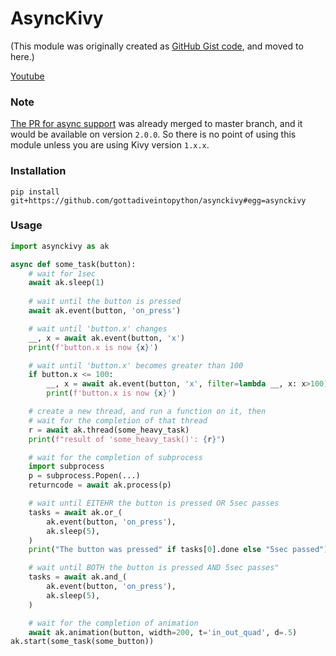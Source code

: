 # AsyncKivy

(This module was originally created as [GitHub Gist code](https://gist.github.com/gottadiveintopython/5f4a775849f9277081c396de65dc57c1), and moved to here.)

[Youtube](https://youtu.be/rI-gjCsE1YQ)

### Note

[The PR for async support](https://github.com/kivy/kivy/pull/6368) was already merged to master branch, and it would be available on version `2.0.0`. So there is no point of using this module unless you are using Kivy version `1.x.x`.

### Installation

```
pip install git+https://github.com/gottadiveintopython/asynckivy#egg=asynckivy
```

### Usage

```python
import asynckivy as ak

async def some_task(button):
    # wait for 1sec
    await ak.sleep(1)
    
    # wait until the button is pressed
    await ak.event(button, 'on_press')

    # wait until 'button.x' changes
    __, x = await ak.event(button, 'x')
    print(f'button.x is now {x}')

    # wait until 'button.x' becomes greater than 100
    if button.x <= 100:
        __, x = await ak.event(button, 'x', filter=lambda __, x: x>100)
        print(f'button.x is now {x}')

    # create a new thread, and run a function on it, then
    # wait for the completion of that thread
    r = await ak.thread(some_heavy_task)
    print(f"result of 'some_heavy_task()': {r}")

    # wait for the completion of subprocess
    import subprocess
    p = subprocess.Popen(...)
    returncode = await ak.process(p)

    # wait until EITEHR the button is pressed OR 5sec passes
    tasks = await ak.or_(
        ak.event(button, 'on_press'),
        ak.sleep(5),
    )
    print("The button was pressed" if tasks[0].done else "5sec passed")

    # wait until BOTH the button is pressed AND 5sec passes"
    tasks = await ak.and_(
        ak.event(button, 'on_press'),
        ak.sleep(5),
    )

    # wait for the completion of animation
    await ak.animation(button, width=200, t='in_out_quad', d=.5)
ak.start(some_task(some_button))
```
